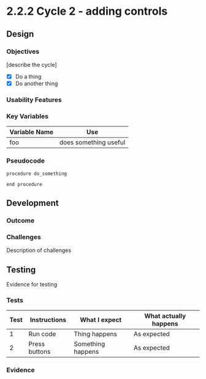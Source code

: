 # 2.2.2 Cycle 2 - adding controls

## Design

### Objectives

\[describe the cycle]

* [x] Do a thing
* [x] Do another thing

### Usability Features

### Key Variables

| Variable Name | Use                   |
| ------------- | --------------------- |
| foo           | does something useful |

### Pseudocode

```
procedure do_something
    
end procedure
```

## Development

### Outcome

### Challenges

Description of challenges

## Testing

Evidence for testing

### Tests

| Test | Instructions  | What I expect     | What actually happens |
| ---- | ------------- | ----------------- | --------------------- |
| 1    | Run code      | Thing happens     | As expected           |
| 2    | Press buttons | Something happens | As expected           |

### Evidence
